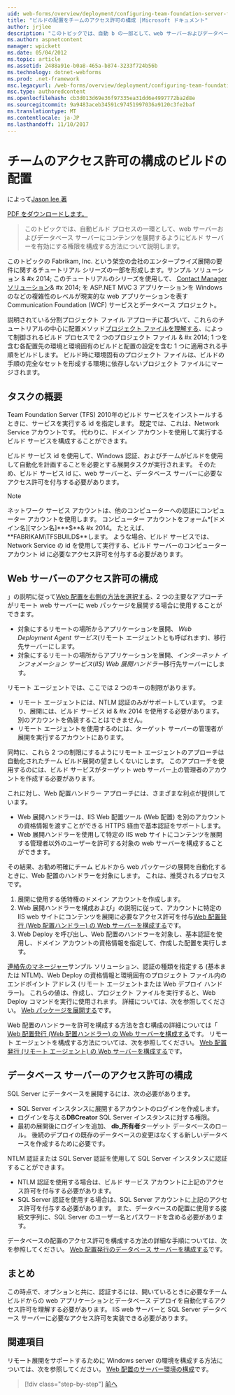 ```yaml
---
uid: web-forms/overview/deployment/configuring-team-foundation-server-for-web-deployment/configuring-permissions-for-team-build-deployment
title: "ビルドの配置をチームのアクセス許可の構成 |Microsoft ドキュメント"
author: jrjlee
description: "このトピックでは、自動 b の一部として、web サーバーおよびデータベース サーバーにコンテンツを展開するようにビルド サーバーを有効にする権限を構成する方法について説明しています."
ms.author: aspnetcontent
manager: wpickett
ms.date: 05/04/2012
ms.topic: article
ms.assetid: 2488a91e-b0a8-465a-b874-3233f724b56b
ms.technology: dotnet-webforms
ms.prod: .net-framework
msc.legacyurl: /web-forms/overview/deployment/configuring-team-foundation-server-for-web-deployment/configuring-permissions-for-team-build-deployment
msc.type: authoredcontent
ms.openlocfilehash: cb3d013d69e36f97335ea31dd6e4997772ba2d8e
ms.sourcegitcommit: 9a9483aceb34591c97451997036a9120c3fe2baf
ms.translationtype: MT
ms.contentlocale: ja-JP
ms.lasthandoff: 11/10/2017
---
```

<a name="configuring-permissions-for-team-build-deployment"></a>チームのアクセス許可の構成のビルドの配置
====================
によって[Jason lee 著](https://github.com/jrjlee)

[PDF をダウンロードします。](https://msdnshared.blob.core.windows.net/media/MSDNBlogsFS/prod.evol.blogs.msdn.com/CommunityServer.Blogs.Components.WeblogFiles/00/00/00/63/56/8130.DeployingWebAppsInEnterpriseScenarios.pdf)

> このトピックでは、自動ビルド プロセスの一環として、web サーバーおよびデータベース サーバーにコンテンツを展開するようにビルド サーバーを有効にする権限を構成する方法について説明します。


このトピックの Fabrikam, Inc. という架空の会社のエンタープライズ展開の要件に関するチュートリアル シリーズの一部を形成します。サンプル ソリューション & #x 2014; このチュートリアルのシリーズを使用して、 [Contact Manager ソリューション](../web-deployment-in-the-enterprise/the-contact-manager-solution.md)& #x 2014; を ASP.NET MVC 3 アプリケーションを Windows のなどの複雑性のレベルが現実的な web アプリケーションを表すCommunication Foundation (WCF) サービスとデータベース プロジェクト。

説明されている分割プロジェクト ファイル アプローチに基づいて、これらのチュートリアルの中心に配置メソッド[プロジェクト ファイルを理解する](../web-deployment-in-the-enterprise/understanding-the-project-file.md)、によって制御されるビルド プロセスで 2 つのプロジェクト ファイル & #x 2014; 1 つを含む各配置先の環境と環境固有のビルドと配置の設定を含む 1 つに適用される手順をビルドします。 ビルド時に環境固有のプロジェクト ファイルは、ビルドの手順の完全なセットを形成する環境に依存しないプロジェクト ファイルにマージされます。

## <a name="task-overview"></a>タスクの概要

Team Foundation Server (TFS) 2010年のビルド サービスをインストールするときに、サービスを実行する id を指定します。 既定では、これは、Network Service アカウントです。 代わりに、ドメイン アカウントを使用して実行するビルド サービスを構成することができます。

ビルド サービス id を使用して、Windows 認証、およびチームがビルドを使用して自動化を計画することを必要とする展開タスクが実行されます。 そのため、ビルド サービス id に、web サーバーと、データベース サーバーに必要なアクセス許可を付与する必要があります。

> [!NOTE]
> ネットワーク サービス アカウントは、他のコンピューターへの認証にコンピューター アカウントを使用します。 コンピューター アカウントをフォーム*[ドメイン名]\[マシン名]***$**& #x 2014。 たとえば、 **FABRIKAM\TFSBUILD$**します。 ような場合、ビルド サービスでは、Network Service の id を使用して実行する、ビルド サーバーのコンピューター アカウント id に必要なアクセス許可を付与する必要があります。


## <a name="configuring-web-server-permissions"></a>Web サーバーのアクセス許可の構成

」の説明に従って[Web 配置を右側の方法を選択する](../configuring-server-environments-for-web-deployment/choosing-the-right-approach-to-web-deployment.md)、2 つの主要なアプローチがリモート web サーバーに web パッケージを展開する場合に使用することができます。

- 対象にするリモートの場所からアプリケーションを展開、 *Web Deployment Agent サービス*(リモート エージェントとも呼ばれます)、移行先サーバーにします。
- 対象にするリモートの場所からアプリケーションを展開、*インターネット インフォメーション サービス*(*IIS) Web 展開ハンドラー*移行先サーバーにします。

リモート エージェントでは、ここでは 2 つのキーの制限があります。

- リモート エージェントには、NTLM 認証のみがサポートしています。 つまり、展開には、ビルド サービス id & #x 2014 を使用する必要があります。 別のアカウントを偽装することはできません。
- リモート エージェントを使用するのには、ターゲット サーバーの管理者が展開を実行するアカウントにあります。

同時に、これら 2 つの制限にするようにリモート エージェントのアプローチは自動化されたチーム ビルド展開の望ましくないにします。 このアプローチを使用するのには、ビルド サービスがターゲット web サーバー上の管理者のアカウントを作成する必要があります。

これに対し、Web 配置ハンドラー アプローチには、さまざまな利点が提供しています。

- Web 展開ハンドラーは、IIS Web 配置ツール (Web 配置) を別のアカウントの資格情報を渡すことができる HTTPS 経由で基本認証をサポートします。
- Web 展開ハンドラーを使用して特定の IIS web サイトにコンテンツを展開する管理者以外のユーザーを許可する対象の web サーバーを構成することができます。

その結果、お勧め明確にチーム ビルドから web パッケージの展開を自動化するときに、Web 配置のハンドラーを対象にします。 これは、推奨されるプロセスです。

1. 展開に使用する低特権のドメイン アカウントを作成します。
2. Web 展開ハンドラーを構成および」の説明に従って、アカウントに特定の IIS web サイトにコンテンツを展開に必要なアクセス許可を付与[Web 配置発行 (Web 配置ハンドラー) の Web サーバーを構成する](../configuring-server-environments-for-web-deployment/configuring-a-web-server-for-web-deploy-publishing-web-deploy-handler.md)です。
3. Web Deploy を呼び出し、Web 配置のハンドラーを対象し、基本認証を使用し、ドメイン アカウントの資格情報を指定して、作成した配置を実行します。

[連絡先のマネージャー](../web-deployment-in-the-enterprise/the-contact-manager-solution.md)サンプル ソリューション、認証の種類を指定する (基本または NTLM)、Web Deploy の資格情報と環境固有のプロジェクト ファイル内のエンドポイント アドレス (リモート エージェントまたは Web デプロイ ハンドラー)。 これらの値は、作成し、プロジェクト ファイルを実行すると、Web Deploy コマンドを実行に使用されます。 詳細については、次を参照してください。 [Web パッケージを展開する](../web-deployment-in-the-enterprise/deploying-web-packages.md)です。

Web 配置のハンドラーを許可を構成する方法を含む構成の詳細については「 [Web 配置発行 (Web 配置ハンドラー) の Web サーバーを構成する](../configuring-server-environments-for-web-deployment/configuring-a-web-server-for-web-deploy-publishing-web-deploy-handler.md)です。 リモート エージェントを構成する方法については、次を参照してください。 [Web 配置発行 (リモート エージェント) の Web サーバーを構成する](../configuring-server-environments-for-web-deployment/configuring-a-web-server-for-web-deploy-publishing-remote-agent.md)です。

## <a name="configuring-database-server-permissions"></a>データベース サーバーのアクセス許可の構成

SQL Server にデータベースを展開するには、次の必要があります。

- SQL Server インスタンスに展開するアカウントのログインを作成します。
- ログインを与える**DBCreator** SQL Server インスタンスに対する権限。
- 最初の展開後にログインを追加、 **db\_所有者**ターゲット データベースのロール。 後続のデプロイの既存のデータベースの変更はなくする新しいデータベースを作成するために必要です。

NTLM 認証または SQL Server 認証を使用して SQL Server インスタンスに認証することができます。

- NTLM 認証を使用する場合は、ビルド サービス アカウントに上記のアクセス許可を付与する必要があります。
- SQL Server 認証を使用する場合は、SQL Server アカウントに上記のアクセス許可を付与する必要があります。 また、データベースの配置に使用する接続文字列に、SQL Server のユーザー名とパスワードを含める必要があります。

データベースの配置のアクセス許可を構成する方法の詳細な手順については、次を参照してください。 [Web 配置発行のデータベース サーバーを構成する](../configuring-server-environments-for-web-deployment/configuring-a-database-server-for-web-deploy-publishing.md)です。

## <a name="conclusion"></a>まとめ

この時点で、オプションと共に、認証するには、開いているときに必要なチーム ビルドからの web アプリケーションとデータベース デプロイを自動化するアクセス許可を理解する必要があります。 IIS web サーバーと SQL Server データベース サーバーに必要なアクセス許可を実装できる必要があります。

## <a name="further-reading"></a>関連項目

リモート展開をサポートするために Windows server の環境を構成する方法については、次を参照してください。 [Web 配置のサーバー環境の構成](../configuring-server-environments-for-web-deployment/configuring-server-environments-for-web-deployment.md)です。

>[!div class="step-by-step"]
[前へ](deploying-a-specific-build.md)
